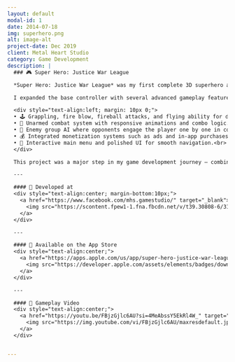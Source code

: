 ```yaml
---
layout: default
modal-id: 1
date: 2014-07-18
img: superhero.png
alt: image-alt
project-date: Dec 2019
client: Metal Heart Studio
category: Game Development
description: |
  ### 🎮 Super Hero: Justice War League  

  *Super Hero: Justice War League* was my first complete 3D superhero action game, developed entirely from scratch using **Unity** and the **Invector Third Person Controller** framework.  

  I expanded the base controller with several advanced gameplay features:  

  <div style="text-align:left; margin: 10px 0;">
  • 🕹️ Grappling, fire blow, fireball attacks, and flying ability for dynamic superhero movement.<br>
  • 👊 Unarmed combat system with responsive animations and combo logic.<br>
  • 🤖 Enemy group AI where opponents engage the player one by one in coordinated combat.<br>
  • 💰 Integrated monetization systems such as ads and in-app purchases.<br>
  • 🧭 Interactive main menu and polished UI for smooth navigation.<br>
  </div>

  This project was a major step in my game development journey — combining gameplay programming, animation setup, and system integration into a complete, playable experience.

  ---

  #### 🏢 Developed at  
  <div style="text-align:center; margin-bottom:10px;">
    <a href="https://www.facebook.com/mhs.gamestudio/" target="_blank">
      <img src="https://scontent.fpew1-1.fna.fbcdn.net/v/t39.30808-6/310381486_622756142880815_8559871954608147141_n.jpg?_nc_cat=105&ccb=1-7&_nc_sid=6ee11a&_nc_eui2=AeFDVjGxL9L3mfe7vvqhOEzyR7Kbx0hnZQFHspvHSGdlAan25QDJaUkxApuKveHshCZG-csCkt945dp-_sUb6vdS&_nc_ohc=oL-Ld6FVm6gQ7kNvwG9KK2C&_nc_oc=AdmPXb0DpGnWg3YdnP5j3CS3FJtESYqAPEsLBSP0ABx3vTIeSXhHRWYiqSHNmtnzcwCUxEFBd0nYuflnFgnRhUd_&_nc_zt=23&_nc_ht=scontent.fpew1-1.fna&_nc_gid=6AWiadNKnr59qVb_xVCsuA&oh=00_AfdNVgzWlGXkTzirtsleCuC3WVM9lie42FTJFzMCsPma4g&oe=68FA8F06" width="160" alt="Aptech Media Logo">
    </a>
  </div>

  ---

  #### 🛒 Available on the App Store  
  <div style="text-align:center;">
    <a href="https://apps.apple.com/us/app/super-hero-justice-war-league/id1644682510" target="_blank" class="store-badge">
      <img src="https://developer.apple.com/assets/elements/badges/download-on-the-app-store.svg" alt="Download on the App Store">
    </a>
  </div>

  ---

  #### 🎥 Gameplay Video  
  <div style="text-align:center;">
    <a href="https://youtu.be/FBjzGjlc6AU?si=4MeAbssY5EkRl4W_" target="_blank" class="youtube-thumb">
      <img src="https://img.youtube.com/vi/FBjzGjlc6AU/maxresdefault.jpg" alt="Super Hero Gameplay Thumbnail">
    </a>
  </div>


---
```

